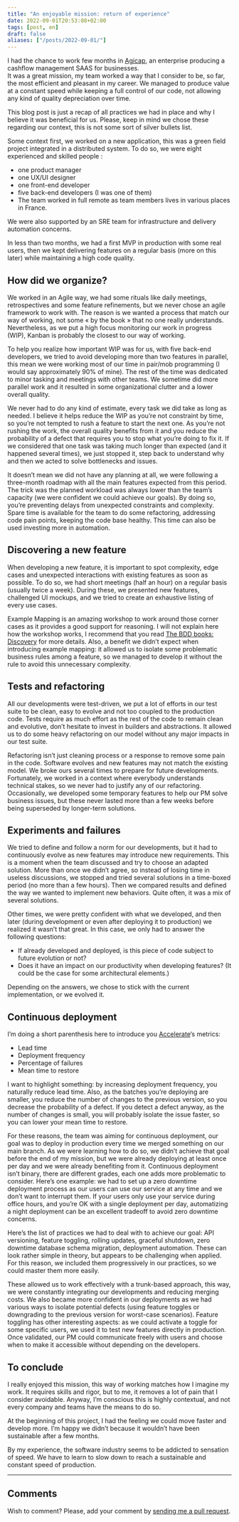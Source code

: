 ```yaml
---
title: "An enjoyable mission: return of experience"
date: 2022-09-01T20:53:08+02:00
tags: [post, en]
draft: false
aliases: ["/posts/2022-09-01/"]
---
```


I had the chance to work few months in [Agicap](https://agicap.com/), an enterprise producing a cashflow management SAAS for businesses.  
It was a great mission, my team worked a way that I consider to be, so far, the most efficient and pleasant in my career. We managed to produce value at a constant speed while keeping a full control of our code, not allowing any kind of quality depreciation over time.

This blog post is just a recap of all practices we had in place and why I believe it was beneficial for us. Please, keep in mind we chose these regarding our context, this is not some sort of silver bullets list.

Some context first, we worked on a new application, this was a green field project integrated in a distributed system. To do so, we were eight experienced and skilled people&nbsp;:

- one product manager
- one UX/UI designer
- one front-end developer
- five back-end developers (I was one of them)
- The team worked in full remote as team members lives in various places in France.

We were also supported by an SRE team for infrastructure and delivery automation concerns.

In less than two months, we had a first MVP in production with some real users, then we kept delivering features on a regular basis (more on this later) while maintaining a high code quality.

## How did we organize?

We worked in an Agile way, we had some rituals like daily meetings, retrospectives and some feature refinements, but we never chose an agile framework to work with. The reason is we wanted a process that match our way of working, not some « by the book » that no one really understands. Nevertheless, as we put a high focus monitoring our work in progress (WIP), Kanban is probably the closest to our way of working.

To help you realize how important WIP was for us, with five back-end developers, we tried to avoid developing more than two features in parallel, this mean we were working most of our time in pair/mob programming (I would say approximately 90% of mine). The rest of the time was dedicated to minor tasking and meetings with other teams. We sometime did more parallel work and it resulted in some organizational clutter and a lower overall quality.

We never had to do any kind of estimate, every task we did take as long as needed. I believe it helps reduce the WIP as you’re not constraint by time, so you’re not tempted to rush a feature to start the next one. As you’re not rushing the work, the overall quality benefits from it and you reduce the probability of a defect that requires you to stop what you’re doing to fix it. If we considered that one task was taking much longer than expected (and it happened several times), we just stopped it, step back to understand why and then we acted to solve bottlenecks and issues.

It doesn’t mean we did not have any planning at all, we were following a three-month roadmap with all the main features expected from this period. The trick was the planned workload was always lower than the team’s capacity (we were confident we could achieve our goals). By doing so, you’re preventing delays from unexpected constraints and complexity. Spare time is available for the team to do some refactoring, addressing code pain points, keeping the code base healthy. This time can also be used investing more in automation.

## Discovering a new feature

When developing a new feature, it is important to spot complexity, edge cases and unexpected interactions with existing features as soon as possible. To do so, we had short meetings (half an hour) on a regular basis (usually twice a week). During these, we presented new features, challenged UI mockups, and we tried to create an exhaustive listing of every use cases.

Example Mapping is an amazing workshop to work around those corner cases as it provides a good support for reasoning. I will not explain here how the workshop works, I recommend that you read [The BDD books: Discovery](https://www.bddbooks.com/) for more details. Also, a benefit we didn’t expect when introducing example mapping: it allowed us to isolate some problematic business rules among a feature, so we managed to develop it without the rule to avoid this unnecessary complexity.

## Tests and refactoring

All our developments were test-driven, we put a lot of efforts in our test suite to be clean, easy to evolve and not too coupled to the production code. Tests require as much effort as the rest of the code to remain clean and evolutive, don’t hesitate to invest in builders and abstractions. It allowed us to do some heavy refactoring on our model without any major impacts in our test suite.

Refactoring isn’t just cleaning process or a response to remove some pain in the code. Software evolves and new features may not match the existing model. We broke ours several times to prepare for future developments. Fortunately, we worked in a context where everybody understands technical stakes, so we never had to justify any of our refactoring. Occasionally, we developed some temporary features to help our PM solve business issues, but these never lasted more than a few weeks before being superseded by longer-term solutions.

## Experiments and failures

We tried to define and follow a norm for our developments, but it had to continuously evolve as new features may introduce new requirements. This is a moment when the team discussed and try to choose an adapted solution. More than once we didn’t agree, so instead of losing time in useless discussions, we stopped and tried several solutions in a time-boxed period (no more than a few hours). Then we compared results and defined the way we wanted to implement new behaviors. Quite often, it was a mix of several solutions.

Other times, we were pretty confident with what we developed, and then later (during development or even after deploying it to production) we realized it wasn’t that great. In this case, we only had to answer the following questions:

- If already developed and deployed, is this piece of code subject to future evolution or not?
- Does it have an impact on our productivity when developing features? (It could be the case for some architectural elements.)

Depending on the answers, we chose to stick with the current implementation, or we evolved it.

## Continuous deployment

I’m doing a short parenthesis here to introduce you [Accelerate](https://itrevolution.com/product/accelerate/)‘s metrics:

- Lead time
- Deployment frequency
- Percentage of failures
- Mean time to restore

I want to highlight something: by increasing deployment frequency, you naturally reduce lead time. Also, as the batches you’re deploying are smaller, you reduce the number of changes to the previous version, so you decrease the probability of a defect. If you detect a defect anyway, as the number of changes is small, you will probably isolate the issue faster, so you can lower your mean time to restore.

For these reasons, the team was aiming for continuous deployment, our goal was to deploy in production every time we merged something on our main branch. As we were learning how to do so, we didn’t achieve that goal before the end of my mission, but we were already deploying at least once per day and we were already benefiting from it. Continuous deployment isn’t binary, there are different grades, each one adds more problematic to consider. Here’s one example: we had to set up a zero downtime deployment process as our users can use our service at any time and we don’t want to interrupt them. If your users only use your service during office hours, and you’re OK with a single deployment per day, automatizing a night deployment can be an excellent tradeoff to avoid zero downtime concerns.

Here’s the list of practices we had to deal with to achieve our goal: API versioning, feature toggling, rolling updates, graceful shutdown, zero downtime database schema migration, deployment automation. These can look rather simple in theory, but appears to be challenging when applied. For this reason, we included them progressively in our practices, so we could master them more easily.

These allowed us to work effectively with a trunk-based approach, this way, we were constantly integrating our developments and reducing merging costs. We also became more confident in our deployments as we had various ways to isolate potential defects (using feature toggles or downgrading to the previous version for worst-case scenarios). Feature toggling has other interesting aspects: as we could activate a toggle for some specific users, we used it to test new features directly in production. Once validated, our PM could communicate freely with users and choose when to make it accessible without depending on the developers.

## To conclude

I really enjoyed this mission, this way of working matches how I imagine my work. It requires skills and rigor, but to me, it removes a lot of pain that I consider avoidable. Anyway, I’m conscious this is highly contextual, and not every company and teams have the means to do so.

At the beginning of this project, I had the feeling we could move faster and develop more. I’m happy we didn’t because it wouldn’t have been sustainable after a few months.

By my experience, the software industry seems to be addicted to sensation of speed. We have to learn to slow down to reach a sustainable and constant speed of production.

---

## Comments

<!--Add your comment here-->

Wish to comment? Please, add your comment by [sending me a pull request](https://github.com/RomainTrm/Blog?tab=readme-ov-file#how-to-comment).
